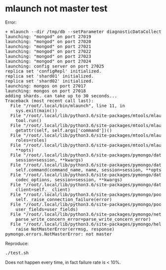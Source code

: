 # mlaunch not master test

Error:

<pre>
+ mlaunch --dir /tmp/db --setParameter diagnosticDataCollectionEnabled=false --replicaset --sharded 2 --name ruby-driver-rs --mongos 2 --auth --username bob --password pwd123
launching: "mongod" on port 27019
launching: "mongod" on port 27020
launching: "mongod" on port 27021
launching: "mongod" on port 27022
launching: "mongod" on port 27023
launching: "mongod" on port 27024
launching: config server on port 27025
replica set 'configRepl' initialized.
replica set 'shard01' initialized.
replica set 'shard02' initialized.
launching: mongos on port 27017
launching: mongos on port 27018
adding shards. can take up to 30 seconds...
Traceback (most recent call last):
  File "/root/.local/bin/mlaunch", line 11, in <module>
    sys.exit(main())
  File "/root/.local/lib/python3.6/site-packages/mtools/mlaunch/mlaunch.py", line 2068, in main
    tool.run()
  File "/root/.local/lib/python3.6/site-packages/mtools/mlaunch/mlaunch.py", line 542, in run
    getattr(self, self.args['command'])()
  File "/root/.local/lib/python3.6/site-packages/mtools/mlaunch/mlaunch.py", line 773, in init
    roles=roles)
  File "/root/.local/lib/python3.6/site-packages/mtools/mlaunch/mlaunch.py", line 1708, in _add_user
    **opts)
  File "/root/.local/lib/python3.6/site-packages/pymongo/database.py", line 1339, in add_user
    session=session, **kwargs)
  File "/root/.local/lib/python3.6/site-packages/pymongo/database.py", line 1253, in _create_or_update_user
    self.command(command_name, name, session=session, **opts)
  File "/root/.local/lib/python3.6/site-packages/pymongo/database.py", line 733, in command
    codec_options, session=session, **kwargs)
  File "/root/.local/lib/python3.6/site-packages/pymongo/database.py", line 630, in _command
    client=self.__client)
  File "/root/.local/lib/python3.6/site-packages/pymongo/pool.py", line 618, in command
    self._raise_connection_failure(error)
  File "/root/.local/lib/python3.6/site-packages/pymongo/pool.py", line 613, in command
    user_fields=user_fields)
  File "/root/.local/lib/python3.6/site-packages/pymongo/network.py", line 167, in command
    parse_write_concern_error=parse_write_concern_error)
  File "/root/.local/lib/python3.6/site-packages/pymongo/helpers.py", line 136, in _check_command_response
    raise NotMasterError(errmsg, response)
pymongo.errors.NotMasterError: not master
</pre>

Reproduce:

<pre>
./test.sh
</pre>

Does not happen every time, in fact failure rate is < 10%.
